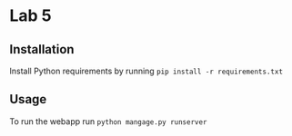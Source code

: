 # Lab 5

## Installation
Install Python requirements by running `pip install -r requirements.txt`

## Usage 
To run the webapp run `python mangage.py runserver`